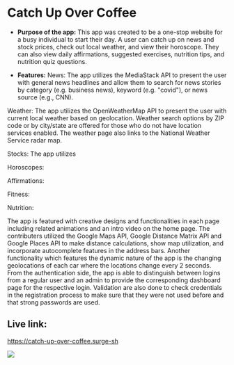 # Catch Up Over Coffee
* **Purpose of the app:** 
    This app was created to be a one-stop website for a busy individual to start their day. A user can catch up on news and stock prices, check out local weather, and view their horoscope. They can also view daily affirmations, suggested exercises, nutrition tips, and nutrition quiz questions.

* **Features:** 
News: The app utilizes the MediaStack API to present the user with general news headlines and allow them to search for news stories by category (e.g. business news), keyword (e.g. "covid"), or news source (e.g., CNN).

Weather: The app utilizes the OpenWeatherMap API to present the user with current local weather based on geolocation. Weather search options by ZIP code or by city/state are offered for those who do not have location services enabled. The weather page also links to the National Weather Service radar map.

Stocks: The app utilizes 

Horoscopes:

Affirmations:

Fitness:

Nutrition:


The app is featured with creative designs and functionalities in each page including related animations and an intro video on the home page. The contributers utilized the Google Maps API, Google Distance Matrix API and Google Places API to make distance calculations, show map utilization, and incorporate autocomplete features in the address bars. Another functionality which features the dynamic nature of the app is the changing geolocations of each car where the locations change every 2 seconds. From the authentication side, the app is able to distinguish between logins from a regular user and an admin to provide the corresponding dashboard page for the respective login. Validation are also done to check credentials in the registration process to make sure that they were not used before and that strong passwords are used.
## Live link: 
https://catch-up-over-coffee.surge-sh


![](https://github.com/nicolealdurien/catch-up-over-coffee/blob/main/images/screenshot.png?raw=true)